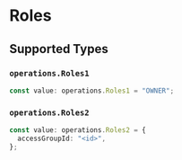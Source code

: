 # Roles


## Supported Types

### `operations.Roles1`

```typescript
const value: operations.Roles1 = "OWNER";
```

### `operations.Roles2`

```typescript
const value: operations.Roles2 = {
  accessGroupId: "<id>",
};
```

